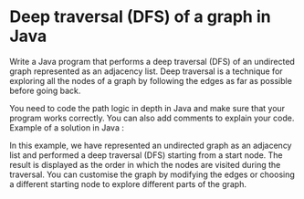 # Deep traversal (DFS) of a graph in Java
Write a Java program that performs a deep traversal (DFS) of an undirected graph represented as an adjacency list. Deep traversal is a technique for exploring all the nodes of a graph by following the edges as far as possible before going back.

You need to code the path logic in depth in Java and make sure that your program works correctly. You can also add comments to explain your code.
Example of a solution in Java :

In this example, we have represented an undirected graph as an adjacency list and performed a deep traversal (DFS) starting from a start node. The result is displayed as the order in which the nodes are visited during the traversal. You can customise the graph by modifying the edges or choosing a different starting node to explore different parts of the graph.